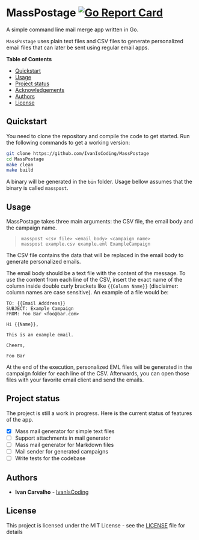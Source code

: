 # MassPostage [![Go Report Card](https://goreportcard.com/badge/github.com/IvanIsCoding/MassPostage)](https://goreportcard.com/report/github.com/IvanIsCoding/MassPostage)
A simple command line mail merge app written in Go.

`MassPostage` uses plain text files and CSV files to generate personalized email files that can later be sent using regular email apps.

**Table of Contents**
- [Quickstart](#quickstart)
- [Usage](#usage)
- [Project status](#project-status)
- [Acknowledgements](#acknowledgements)
- [Authors](#authors)
- [License](#license)

## Quickstart

You need to clone the repository and compile the code to get started. Run the following commands to get a working version:

```bash
git clone https://github.com/IvanIsCoding/MassPostage
cd MassPostage
make clean
make build
```

A binary will be generated in the `bin` folder. Usage bellow assumes that the binary is called `masspost`.

## Usage

MassPostage takes three main arguments: the CSV file, the email body and the campaign name.

>     masspost <csv file> <email body> <campaign name>
>     masspost example.csv example.eml ExampleCampaign

The CSV file contains the data that will be replaced in the email body to generate personalized emails.

The email body should be a text file with the content of the message. To use the content from each line of the CSV, insert the exact name of the column inside double curly brackets like `{{Column Name}}` (disclaimer: column names are case sensitive). An example of a file would be:

```
TO: {{Email Adddress}}
SUBJECT: Example Campaign
FROM: Foo Bar <foo@bar.com>

Hi {{Name}},

This is an example email.

Cheers,

Foo Bar
```

At the end of the execution, personalized EML files will be generated in the campaign folder for each line of the CSV. Afterwards, you can open those files with your favorite email client and send the emails.

## Project status

The project is still a work in progress. Here is the current status of features of the app.

- [x] Mass mail generator for simple text files
- [ ] Support attachments in mail generator  
- [ ] Mass mail generator for Markdown files
- [ ] Mail sender for generated campaigns
- [ ] Write tests for the codebase

## Authors

* **Ivan Carvalho** - [IvanIsCoding](https://github.com/IvanIsCoding)

## License

This project is licensed under the MIT License - see the [LICENSE](LICENSE) file for details